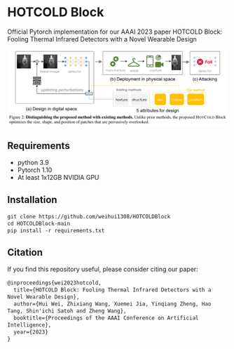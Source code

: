 # HOTCOLD Block
Official Pytorch implementation for our AAAI 2023 paper HOTCOLD Block: Fooling Thermal Infrared Detectors with a Novel Wearable Design

![Figure](https://github.com/weihui1308/HOTCOLDBlock/blob/main/assets/1.png?raw=true)

## Requirements
- python 3.9
- Pytorch 1.10
- At least 1x12GB NVIDIA GPU

## Installation
```
git clone https://github.com/weihui1308/HOTCOLDBlock
cd HOTCOLDBlock-main
pip install -r requirements.txt
```

## Citation
If you find this repository useful, please consider citing our paper:
```
@inproceedings{wei2023hotcold,
  title={HOTCOLD Block: Fooling Thermal Infrared Detectors with a Novel Wearable Design},
  author={Hui Wei, Zhixiang Wang, Xuemei Jia, Yinqiang Zheng, Hao Tang, Shin'ichi Satoh and Zheng Wang},
  booktitle={Proceedings of the AAAI Conference on Artificial Intelligence},
  year={2023}
}
```